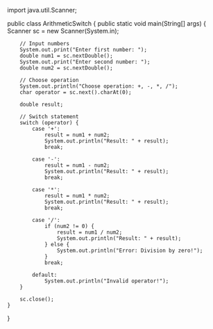 import java.util.Scanner;

public class ArithmeticSwitch {
    public static void main(String[] args) {
        Scanner sc = new Scanner(System.in);

        // Input numbers
        System.out.print("Enter first number: ");
        double num1 = sc.nextDouble();
        System.out.print("Enter second number: ");
        double num2 = sc.nextDouble();

        // Choose operation
        System.out.println("Choose operation: +, -, *, /");
        char operator = sc.next().charAt(0);

        double result;

        // Switch statement
        switch (operator) {
            case '+':
                result = num1 + num2;
                System.out.println("Result: " + result);
                break;

            case '-':
                result = num1 - num2;
                System.out.println("Result: " + result);
                break;

            case '*':
                result = num1 * num2;
                System.out.println("Result: " + result);
                break;

            case '/':
                if (num2 != 0) {
                    result = num1 / num2;
                    System.out.println("Result: " + result);
                } else {
                    System.out.println("Error: Division by zero!");
                }
                break;

            default:
                System.out.println("Invalid operator!");
        }

        sc.close();
    }
}
